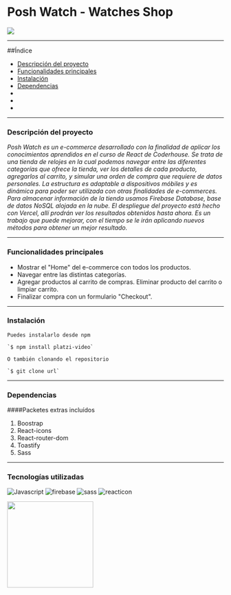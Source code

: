 # Posh Watch - Watches Shop

<p align="left">
  <img src="https://img.shields.io/badge/STATUS-EN%20DESAROLLO-green">
</p>

***

##Índice

* [Descripción del proyecto](#Descripción-del-proyecto)
* [Funcionalidades principales](#Funcionalidades-principales)
* [Instalación](#Instalación)
* [Dependencias](#Dependencias)
* []()
* []()
* []()

***

### Descripción del proyecto

_Posh Watch es un e-commerce desarrollado con la finalidad de aplicar los conocimientos aprendidos en el curso de React de Coderhouse. Se trata de una tienda de relojes en la cual podemos navegar entre las diferentes categorías que ofrece la tienda, ver los detalles de cada producto, agregarlos al carrito, y simular una orden de compra que requiere de datos personales. La estructura es adaptable a dispositivos móbiles y es dinámica para poder ser utilizada con otras finalidades de e-commerces. Para almacenar información de la tienda usamos Firebase Database, base de datos NoSQL alojada en la nube. El despliegue del proyecto está hecho con Vercel, allí prodrán ver los resultados obtenidos hasta ahora. Es un trabajo que puede mejorar, con el tiempo se le irán aplicando nuevos métodos para obtener un mejor resultado._

***

### Funcionalidades principales

- Mostrar el "Home" del e-commerce con todos los productos.
- Navegar entre las distintas categorías.
- Agregar productos al carrito de compras. Eliminar producto del carrito o limpiar carrito.
- Finalizar compra con un formulario "Checkout".

***

### Instalación

```
Puedes instalarlo desde npm

`$ npm install platzi-video`

O también clonando el repositorio

`$ git clone url`
```

***

### Dependencias
####Packetes extras incluídos
1. Boostrap
2. React-icons
3. React-router-dom
4. Toastify
5. Sass

***

### Tecnologías utilizadas
![Javascript](https://user-images.githubusercontent.com/48769662/205469662-4dc315a0-eacd-420d-9931-3fb0f8d8d940.png)
![firebase](https://user-images.githubusercontent.com/48769662/205469705-4676ef15-8a78-478b-a913-650b3c8730de.png)
![sass](https://user-images.githubusercontent.com/48769662/205469708-5d894279-9a21-4aef-a387-a512b83e8201.png)
![reacticon](https://user-images.githubusercontent.com/48769662/205469704-dfb32a23-4427-4c5e-918f-9349e38a2f90.png)

<div aling="center">
    <img src="https://user-images.githubusercontent.com/48769662/205469704-dfb32a23-4427-4c5e-918f-9349e38a2f90.png" width="200px" heigth="200px" border-radius="50px">
    <img src="">
    <img src="">
    <img src="">
</div>


